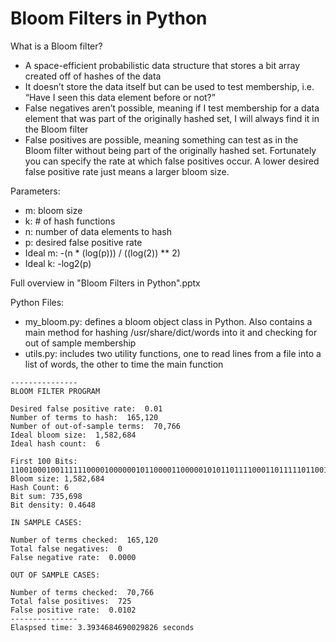 # Bloom Filters in Python

What is a Bloom filter?
- A space-efficient probabilistic data structure that stores a bit array created off of hashes of the data
- It doesn’t store the data itself but can be used to test membership, i.e. “Have I seen this data element before or not?”
- False negatives aren’t possible, meaning if I test membership for a data element that was part of the originally hashed set, I will always find it in the Bloom filter
- False positives are possible, meaning something can test as in the Bloom filter without being part of the originally hashed set. Fortunately you can specify the rate at which false positives occur. A lower desired false positive rate just means a larger bloom size.

Parameters: 
- m: bloom size
- k: # of hash functions
- n: number of data elements to hash
- p: desired false positive rate
- Ideal m: -(n * (log(p))) / ((log(2)) ** 2)
- Ideal k: -log2(p)

Full overview in "Bloom Filters in Python".pptx

Python Files:
- my_bloom.py: defines a bloom object class in Python. Also contains a main method for hashing /usr/share/dict/words into it and checking for out of sample membership
- utils.py: includes two utility functions, one to read lines from a file into a list of words, the other to time the main function

```
---------------
BLOOM FILTER PROGRAM

Desired false positive rate:  0.01
Number of terms to hash:  165,120
Number of out-of-sample terms:  70,766
Ideal bloom size:  1,582,684
Ideal hash count:  6 

First 100 Bits:  1100100010011111100001000000101100001100000101011011110001101111101100110111101111011010001110000011
Bloom size: 1,582,684
Hash Count: 6
Bit sum: 735,698
Bit density: 0.4648 

IN SAMPLE CASES: 

Number of terms checked:  165,120
Total false negatives:  0
False negative rate:  0.0000 

OUT OF SAMPLE CASES: 

Number of terms checked:  70,766
Total false positives:  725
False positive rate:  0.0102
---------------
Elaspsed time: 3.3934684690029826 seconds

```



